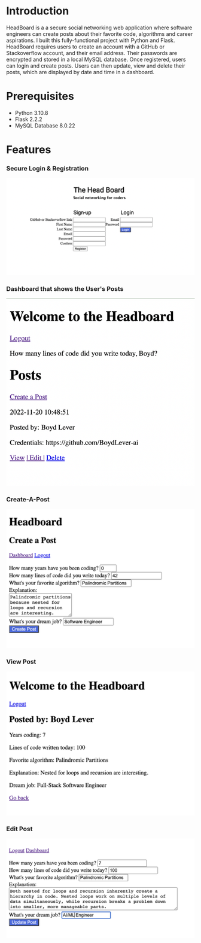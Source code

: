 # Introduction

HeadBoard is a a secure social networking web application where software engineers can create posts about their favorite code, algorithms and career aspirations. I built this fully-functional project with Python and Flask. HeadBoard requires users to create an account with a GitHub or Stackoverflow account, and their email address. Their passwords are encrypted and stored in a local MySQL database. Once registered, users can login and create posts. Users can then update, view and delete their posts, which are displayed by date and time in a dashboard.  

# Prerequisites

- Python 3.10.8
- Flask 2.2.2
- MySQL Database 8.0.22

# Features  
### Secure Login & Registration  
![HeadBoard Login & Registration Page](./Screenshots/Log-Reg.png)  
### Dashboard that shows the User's Posts  
![Dashboard](./Screenshots/Dashboard.png)  
### Create-A-Post 
![HeadBoard Create-A-Post Feature](./Screenshots/Create-A-Post.png)  
### View Post 
![HeadBoard View-Post Feature](./Screenshots/View-Post.png)  
### Edit Post  
![HeadBoard Update-Post Feature](./Screenshots/Update-Post.png)  
